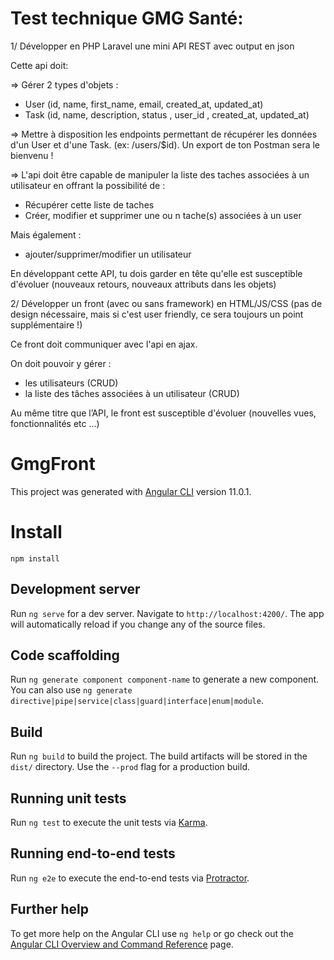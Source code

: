 # Test technique GMG Santé:

1/ Développer en PHP Laravel une mini API REST avec output en json

Cette api doit:

=> Gérer 2 types d'objets :
- User (id, name, first_name, email, created_at, updated_at)
- Task (id, name, description, status , user_id , created_at, updated_at)

=>  Mettre à disposition les endpoints permettant de récupérer les données d'un User et d'une Task. (ex: /users/$id). Un export de ton Postman sera le bienvenu ! 

=>  L'api doit être capable de manipuler la liste des taches associées à un utilisateur en offrant la possibilité de :
- Récupérer cette liste de taches
- Créer, modifier et supprimer une ou n tache(s) associées à un user    

Mais également :
- ajouter/supprimer/modifier un utilisateur

En développant cette API, tu dois garder en tête qu'elle est susceptible d'évoluer (nouveaux retours, nouveaux attributs dans les objets)

2/ Développer un front (avec ou sans framework) en HTML/JS/CSS (pas de design nécessaire, mais si c'est user friendly, ce sera toujours un point supplémentaire !)

Ce front doit communiquer avec l'api en ajax.

On doit pouvoir y gérer :
- les utilisateurs (CRUD)
- la liste des tâches associées à un utilisateur (CRUD)

Au même titre que l’API, le front est susceptible d'évoluer (nouvelles vues, fonctionnalités etc …)


# GmgFront

This project was generated with [Angular CLI](https://github.com/angular/angular-cli) version 11.0.1.

# Install

`npm install`

## Development server

Run `ng serve` for a dev server. Navigate to `http://localhost:4200/`. The app will automatically reload if you change any of the source files.

## Code scaffolding

Run `ng generate component component-name` to generate a new component. You can also use `ng generate directive|pipe|service|class|guard|interface|enum|module`.

## Build

Run `ng build` to build the project. The build artifacts will be stored in the `dist/` directory. Use the `--prod` flag for a production build.

## Running unit tests

Run `ng test` to execute the unit tests via [Karma](https://karma-runner.github.io).

## Running end-to-end tests

Run `ng e2e` to execute the end-to-end tests via [Protractor](http://www.protractortest.org/).

## Further help

To get more help on the Angular CLI use `ng help` or go check out the [Angular CLI Overview and Command Reference](https://angular.io/cli) page.
